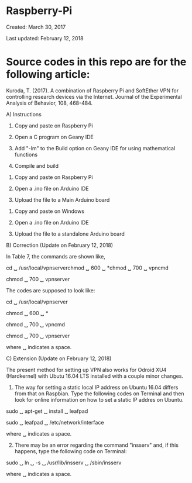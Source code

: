 # Raspberry-Pi
Created: March 30, 2017

Last updated: February 12, 2018

# Source codes in this repo are for the following article:

Kuroda, T. (2017). A combination of Raspberry Pi and SoftEther VPN for controlling research devices via the Internet. Journal of the Experimental Analysis of Behavior, 108, 468-484.


A) Instructions

<Files in C_Programs>
  
1) Copy and paste on Raspberry Pi

2) Open a C program on Geany IDE

3) Add "-lm" to the Build option on Geany IDE for using mathematical functions

4) Compile and build


<Files in Main_Arduino_Program>
  
1) Copy and paste on Raspberry Pi

2) Open a .ino file on Arduino IDE

3) Upload the file to a Main Arduino board


<Files in Standalone Arduino Programs>
  
1) Copy and paste on Windows

2) Open a .ino file on Arduino IDE

3) Upload the file to a standalone Arduino board


B) Correction (Update on February 12, 2018)


In Table 7, the commands are shown like,


cd ␣ /usr/local/vpnserverchmod ␣ 600 ␣ *chmod ␣ 700 ␣ vpncmd

chmod ␣ 700 ␣ vpnserver


The codes are supposed to look like:


cd ␣ /usr/local/vpnserver

chmod ␣ 600 ␣ *

chmod ␣ 700 ␣ vpncmd

chmod ␣ 700 ␣ vpnserver


where ␣ indicates a space.



C) Extension (Update on February 12, 2018)

The present method for setting up VPN also works for Odroid XU4 (Hardkernel) with Ubutu 16.04 LTS installed with a couple minor changes.

1. The way for setting a static local IP address on Ubuntu 16.04 differs from that on Raspbian. Type the following codes on Terminal and then look for online information on how to set a static IP addres on Ubuntu.

sudo ␣ apt-get ␣ install ␣ leafpad

sudo ␣ leafpad ␣ /etc/network/interface


where ␣ indicates a space.

2. There may be an error regarding the command "insserv" and, if this happens, type the following code on Terminal:

sudo ␣ ln ␣ -s ␣ /usr/lib/insserv ␣ /sbin/insserv


where ␣ indicates a space.

